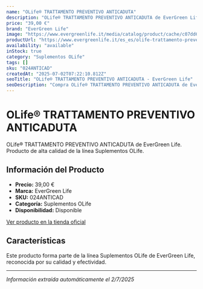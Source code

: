 ```yaml
---
name: "OLife® TRATTAMENTO PREVENTIVO ANTICADUTA"
description: "OLife® TRATTAMENTO PREVENTIVO ANTICADUTA de EverGreen Life. Producto de alta calidad."
price: "39,00 €"
brand: "EverGreen Life"
image: "https://www.evergreenlife.it/media/catalog/product/cache/c07dd61d864357977e19899508bed4cf/s/k/sku-024anticad.png"
productUrl: "https://www.evergreenlife.it/es_es/olife-trattamento-preventivo-anticaduta.html"
availability: "available"
inStock: true
category: "Suplementos OLife"
tags: []
sku: "024ANTICAD"
createdAt: "2025-07-02T07:22:10.812Z"
seoTitle: "OLife® TRATTAMENTO PREVENTIVO ANTICADUTA - EverGreen Life"
seoDescription: "Compra OLife® TRATTAMENTO PREVENTIVO ANTICADUTA de EverGreen Life."
---
```


# OLife® TRATTAMENTO PREVENTIVO ANTICADUTA

OLife® TRATTAMENTO PREVENTIVO ANTICADUTA de EverGreen Life. Producto de alta calidad de la línea Suplementos OLife.

## Información del Producto

- **Precio:** 39,00 €
- **Marca:** EverGreen Life
- **SKU:** 024ANTICAD
- **Categoría:** Suplementos OLife
- **Disponibilidad:** Disponible

[Ver producto en la tienda oficial](https://www.evergreenlife.it/es_es/olife-trattamento-preventivo-anticaduta.html)

## Características

Este producto forma parte de la línea Suplementos OLife de EverGreen Life, reconocida por su calidad y efectividad.

---

*Información extraída automáticamente el 2/7/2025*

